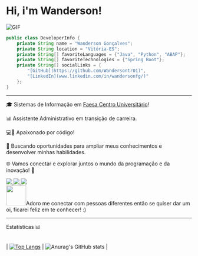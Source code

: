 <div>
    <h1>
         Hi, i'm Wanderson!
    </h1>
</div>


![GIF](https://media.giphy.com/media/iIqmM5tTjmpOB9mpbn/giphy.gif)




```java
public class DeveloperInfo {
    private String name = "Wanderson Gonçalves";
    private String location = "Vitória-ES";
    private String[] favoriteLanguages = {"Java", "Python", "ABAP"};
    private String[] favoriteTechnologies = {"Spring Boot"};
    private String[] socialLinks = {
        "[GitHub](https://github.com/Wandersontr01)",
        "[LinkedIn](www.linkedin.com/in/wandersonfg/)"
    };
}
```
---
<div>
  <p>🎓 Sistemas de Informação em <a href="https://www.faesa.br/" target="_blank">Faesa Centro Universitário</a>!</p>
    <p>📊 Assistente Administrativo em transição de carreira.</p>
    <p>💻🚀 Apaixonado por código!</p>
    <p>🎯 Buscando oportunidades para ampliar meus conhecimentos e desenvolver minhas habilidades.</p>
</div>

🌐 Vamos conectar e explorar juntos o mundo da programação e da inovação! 🚀
<div>
    <a href="https://www.instagram.com/wanderson_gon/" target="_blank" rel="noopener noreferrer" onclick="window.open(this.href, '_blank'); return false;">
        <img loading="lazy" src="https://img.shields.io/badge/-Instagram-%23E4405F?style=for-the-badge&logo=instagram&logoColor=white">
    </a>    
    <a href="mailto:wanderson.f.g@hotmail.com" target="_blank" rel="noopener noreferrer" onclick="window.open(this.href, '_blank'); return false;">
        <img loading="lazy" src="https://img.shields.io/badge/EMAIL-D14836?style=for-the-badge&logo=mail.ru&logoColor=blue">
    </a>
    <a href="https://www.linkedin.com/in/wandersonfg/" target="_blank" rel="noopener noreferrer" onclick="window.open(this.href, '_blank'); return false;">
        <img loading="lazy" src="https://img.shields.io/badge/-LinkedIn-%230077B5?style=for-the-badge&logo=linkedin&logoColor=white">
    </a>   
</div>




<div>
    <a><img loading="lazy" src="https://camo.githubusercontent.com/ec0df7b334d15078e980be8f26f35f1bd6f004eaa4a121db42fed361360c1817/68747470733a2f2f6d656469612e67697068792e636f6d2f6d656469612f4c6e516a7057614f4e386e68723231764e572f67697068792e676966" width="54" height="54">Adoro me conectar com pessoas diferentes então se quiser dar um oi, ficarei feliz em te conhecer! :)</a>
</div>

---
<div>
    <h>Estatísticas 📊</h>
</div><br>

| [![Top Langs](https://github-readme-stats.vercel.app/api/top-langs/?username=Wandersontr01&layout=donut)](https://github.com/anuraghazra/github-readme-stats) | ![Anurag's GitHub stats](https://github-readme-stats.vercel.app/api?username=Wandersontr01&show_icons=true) |





